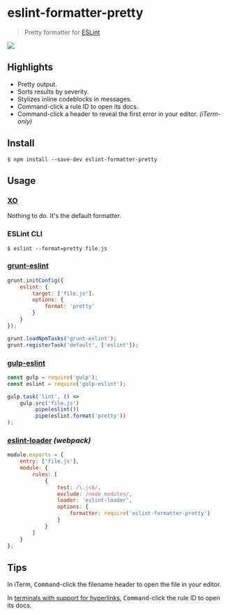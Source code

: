 # eslint-formatter-pretty

> Pretty formatter for [ESLint](https://eslint.org)

![](screenshot.png)

## Highlights

- Pretty output.
- Sorts results by severity.
- Stylizes inline codeblocks in messages.
- Command-click a rule ID to open its docs.
- Command-click a header to reveal the first error in your editor. *(iTerm-only)*

## Install

```
$ npm install --save-dev eslint-formatter-pretty
```

## Usage

### [XO](https://github.com/xojs/xo)

Nothing to do. It's the default formatter.

### ESLint CLI

```
$ eslint --format=pretty file.js
```

### [grunt-eslint](https://github.com/sindresorhus/grunt-eslint)

```js
grunt.initConfig({
	eslint: {
		target: ['file.js'].
		options: {
			format: 'pretty'
		}
	}
});

grunt.loadNpmTasks('grunt-eslint');
grunt.registerTask('default', ['eslint']);
```

### [gulp-eslint](https://github.com/adametry/gulp-eslint)

```js
const gulp = require('gulp');
const eslint = require('gulp-eslint');

gulp.task('lint', () =>
	gulp.src('file.js')
		.pipe(eslint())
		.pipe(eslint.format('pretty'))
);
```

### [eslint-loader](https://github.com/MoOx/eslint-loader) *(webpack)*

```js
module.exports = {
	entry: ['file.js'],
	module: {
		rules: [
			{
				test: /\.js$/,
				exclude: /node_modules/,
				loader: 'eslint-loader',
				options: {
					formatter: require('eslint-formatter-pretty')
				}
			}
		]
	}
};
```

## Tips

In iTerm, <kbd>Command</kbd>-click the filename header to open the file in your editor.

In [terminals with support for hyperlinks](https://gist.github.com/egmontkob/eb114294efbcd5adb1944c9f3cb5feda#supporting-apps), <kbd>Command</kbd>-click the rule ID to open its docs.
